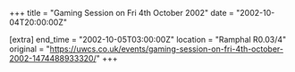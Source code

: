 +++
title = "Gaming Session on Fri 4th October 2002"
date = "2002-10-04T20:00:00Z"

[extra]
end_time = "2002-10-05T03:00:00Z"
location = "Ramphal R0.03/4"
original = "https://uwcs.co.uk/events/gaming-session-on-fri-4th-october-2002-1474488933320/"
+++



